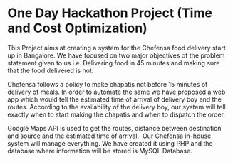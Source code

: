 # One Day Hackathon Project (Time and Cost Optimization)

This Project aims at creating a system for the Chefensa food delivery start up in Bangalore. We have focused on two major objectives of the problem statement given to us  i.e. Delivering food in 45 minutes and making sure that the food delivered is hot. 

Chefensa follows a policy to make chapatis not before 15 minutes of delivery of meals. In order to automate the same we have proposed a web app which would tell the estimated time of arrival of delivery boy and the routes. According to the availability of the delivery boy, our system will tell exactly when to start making the chapatis and when to dispatch the order. 

Google Maps API is used to get the routes, distance between destination and source and the estimated time of arrival. 
Our Chefensa in-house system will manage everything. We have created it using PHP and the database where information will be stored is MySQL Database. 
